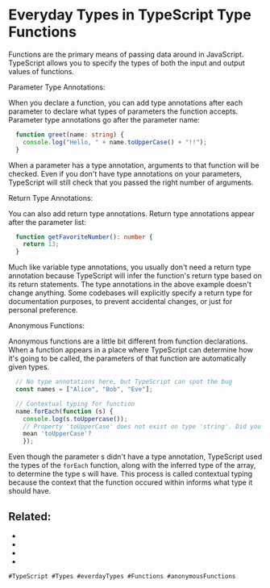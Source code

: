 # Everyday Types in TypeScript Type Functions

Functions are the primary means of passing data around in JavaScript.
TypeScript allows you to specify the types of both the input and output
values of functions.

Parameter Type Annotations:

When you declare a function, you can add type annotations after each
parameter to declare what types of parameters the function accepts.
Parameter type annotations go after the parameter name:

```ts
  function greet(name: string) {
    console.log("Hello, " + name.toUpperCase() + "!!");
  }
```
When a parameter has a type annotation, arguments to that function will
be checked. Even if you don't have type annotations on your parameters,
TypeScript will still check that you passed the right number of
arguments.

Return Type Annotations:

You can also add return type annotations. Return type annotations appear
after the parameter list:

```ts
  function getFavoriteNumber(): number {
    return 13;
  }
```
Much like variable type annotations, you usually don't need a return
type annotation because TypeScript will infer the function's return type
based on its return statements. The type annotations in the above
example doesn't change anything. Some codebases will explicitly specify
a return type for documentation purposes, to prevent accidental changes,
or just for personal preference.

Anonymous Functions:

Anonymous functions are a little bit different from function
declarations. When a function appears in a place where TypeScript can
determine how it's going to be called, the parameters of that function
are automatically given types.

```ts
  // No type annotations here, but TypeScript can spot the bug
  const names = ["Alice", "Bob", "Eve"];

  // Contextual typing for function
  name.forEach(function (s) {
    console.log(s.toUppercase());
    // Property 'toUpperCase' does not exist on type 'string'. Did you
    mean 'toUpperCase'?
    });
```
Even though the parameter s didn't have a type annotation, TypeScript
used the types of the `forEach` function, along with the inferred type
of the array, to determine the type s will have.
This process is called contextual typing because the context that the
function occured within informs what type it should have.

Related:
 - 
 - 
 - 
 - 
 - 

    #TypeScript #Types #everdayTypes #Functions #anonymousFunctions
